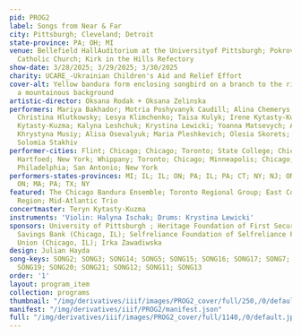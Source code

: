 ```yaml
---
pid: PROG2
label: Songs from Near & Far
city: Pittsburgh; Cleveland; Detroit
state-province: PA; OH; MI
venue: Bellefield HallAuditorium at the Universityof Pittsburgh; Pokrova Ukrainian
  Catholic Church; Kirk in the Hills Refectory
show-date: 3/28/2025; 3/29/2025; 3/30/2025
charity: UCARE_-Ukrainian Children's Aid and Relief Effort
cover-alt: Yellow bandura form enclosing songbird on a branch to the right against
  a mountainous background
artistic-director: Oksana Rodak + Oksana Zelinska
performers: Mariya Bakhador; Motria Poshyvanyk Caudill; Alina Chemerys; Natalka Gil;
  Christina Hlutkowsky; Lesya Klimchenko; Taisa Kulyk; Irene Kytasty-Kuzma; Teryn
  Kytasty-Kuzma; Kalyna Leshchuk; Krystina Lewicki; Yoanna Matsevych; Angelina Mehes;
  Khrystyna Musiy; Alisa Osevalyuk; Maria Pleshkevich; Olesia Skorets; Maria Smereka-Hladio;
  Solomia Stakhiv
performer-cities: Flint; Chicago; Chicago; Toronto; State College; Chicago; Philadelphia;
  Hartfoed; New York; Whippany; Toronto; Chicago; Minneapolis; Chicago; Toronto; Boston;
  Philadelphia; San Antonio; New York
performers-states-provinces: MI; IL; IL; ON; PA; IL; PA; CT; NY; NJ; ON; IL; MN; IL;
  ON; MA; PA; TX; NY
featured: The Chicago Bandura Ensemble; Toronto Regional Group; East Coast and Mid-Atlantic
  Region; Mid-Atlantic Trio
concertmaster: Teryn Kytasty-Kuzma
instruments: 'Violin: Halyna Ischak; Drums: Krystina Lewicki'
sponsors: University of Pittsburgh ; Heritage Foundation of First Security Federal
  Savings Bank (Chicago, IL); Selfreliance Foundation of Selfreliance Federal Credit
  Union (Chicago, IL); Irka Zawadiwska
design: Julian Hayda
song-keys: SONG2; SONG3; SONG14; SONG5; SONG15; SONG16; SONG17; SONG7; SONG18; SONG9;
  SONG19; SONG20; SONG21; SONG12; SONG11; SONG13
order: '1'
layout: program_item
collection: programs
thumbnail: "/img/derivatives/iiif/images/PROG2_cover/full/250,/0/default.jpg"
manifest: "/img/derivatives/iiif/PROG2/manifest.json"
full: "/img/derivatives/iiif/images/PROG2_cover/full/1140,/0/default.jpg"
---
```

